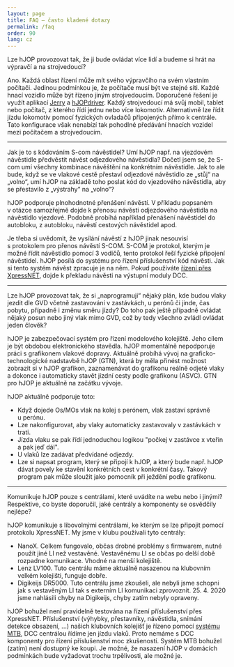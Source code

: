 ```yaml
---
layout: page
title: FAQ – často kladené dotazy
permalink: /faq
order: 90
lang: cz
---
```


<div class="faq-question"><p>Lze hJOP provozovat tak, že ji bude ovládat více
lidí a budeme si hrát na výpravčí a na strojvedoucí?</p></div>

<div class="faq-answer"><p>Ano. Každá oblast řízení může mít svého výpravčího na
svém vlastním počítači.  Jedinou podmínkou je, že počítače musí být ve stejné
síti.  Každé hnací vozidlo může být řízeno jiným strojvedoucím. Doporučené
řešení je využít aplikací <a href="/Jerry">Jerry</a> a <a
href="/hJOPdriver">hJOPdriver</a>. Každý strojvedoucí má svůj mobil, tablet
nebo počítač, z kterého řídí jednu nebo více lokomotiv. Alternativně lze řídit
jízdu lokomotiv pomocí fyzických ovladačů připojených přímo k centrále. Tato
konfigurace však nenabízí tak pohodlné předávání hnacích vozidel mezi počítačem
a strojvedoucím.</p></div>

<hr />

<div class="faq-question"><p>Jak je to s kódováním S-com návěstidel?
Umí hJOP např. na vjezdovém návěstidle předvěstit návěst odjezdového návěstidla?
Dočetl jsem se, že S-com umí všechny kombinace návěštění na konkrétním návěstidle.
Jak to ale bude, když se ve vlakové cestě přestaví odjezdové návěstidlo ze
„stůj“ na „volno“, umí hJOP na základě toho poslat kód do vjezdového návěstidla,
aby se přestavilo z „výstrahy“ na „volno“?</p></div>

<div class="faq-answer">
<p>hJOP podporuje plnohodnotné přenášení návěstí. V příkladu
popsaném v otázce samozřejmě dojde k přenosu návěsti odjezdového návěstidla
na návěstidlo vjezdové. Podobně probíhá například přenášení návěstidel do autobloku,
z autobloku, návěstí cestových návěstidel apod.</p>

<p>Je třeba si uvědomit, že vysílání návěstí z hJOP jinak
nesouvisí s protokolem pro přenos návěstí S-COM. S-COM je protokol, kterým je
možné řídit návěstidlo pomocí 3 vodičů, tento protokol řeší fyzické připojení
návěstidel. hJOP posílá do systému pro řízení příslušenství kód návěsti. Jak si
tento systém návěst zpracuje je na něm. Pokud používáte <a href="/trakce">řízení přes
XpressNET</a>, dojde k překladu návěsti na výstupní moduly DCC.</p>
</div>

<hr />

<div class="faq-question"><p>Lze hJOP provozovat tak, že si „naprogramuji“ nějaký
plán, kde budou vlaky jezdit dle GVD včetně zastavování v zastávkách, u perónů
či jinde, čas pobytu, případně i změnu směru jízdy?  Do toho pak ještě případně
ovládat nějaký posun nebo jiný vlak mimo GVD, což by tedy všechno zvládl
ovládat jeden člověk?</p></div>

<div class="faq-answer">
<p>hJOP je zabezpečovací systém pro řízení modelového kolejiště. Jeho cílem je být
obdobou elektronického stavědla. hJOP momentálně nepodporuje práci s grafikonem
vlakové dopravy. Aktuálně probíhá vývoj na graficko-technologické nadstavbě hJOP
(GTN), která by měla přinést možnost zobrazit si v hJOP grafikon, zaznamenávat
do grafikonu reálně odjeté vlaky a dokonce i automaticky stavět jízdní cesty
podle grafikonu (ASVC). GTN pro hJOP je aktuálně na začátku vývoje.</p>

<p>hJOP aktuálně podporuje toto:</p>

<ul>
<li>Když dojede Os/MOs vlak na kolej s perónem, vlak zastaví správně u perónu.</li>
<li>Lze nakonfigurovat, aby vlaky automaticky zastavovaly v zastávkách v trati.</li>
<li>Jízda vlaku se pak řídí jednoduchou logikou "počkej v zastávce x vteřin a pak jeď dál".</li>
<li>U vlaků lze zadávat předvídané odjezdy.</li>
<li>Lze si napsat program, který se připojí k hJOP, a který bude např. hJOP dávat
povely ke stavění konkrétních cest v konkrétní časy. Takový program pak
může sloužit jako pomocník při ježdění podle grafikonu.</li>
</ul>

<hr />

<div class="faq-question">
<p>Komunikuje hJOP pouze s centrálami, které uvádíte na webu nebo i jinými?
Respektive, co byste doporučil, jaké centrály a komponenty se osvědčily nejlépe?</p>
</div>

<div class="faq-answer">
<p>hJOP komunikuje s libovolnými centrálami, ke kterým se lze připojit pomocí
protokolu XpressNET. My jsme v klubu používali tyto centrály:</p>

<ul>
<li>NanoX. Celkem fungovalo, občas drobné problémy s firmwarem, nutné použít
jiné LI než vestavěné. Vestavěnému LI se občas po delší době rozpadne komunikace.
Vhodné na menší kolejiště.</li>
<li>Lenz LV100. Tuto centrálu máme aktuálně nasazenou na klubovním velkém kolejišti,
funguje dobře.</li>
<li>Digikeijs DR5000. Tuto centrálu jsme zkoušeli, ale nebyli jsme schopni jak
s vestavěným LI tak s externím LI komunikaci zprovoznit. 25. 4. 2020 jsme
nahlásili chyby na Digikeijs, chyby zatím nebyly opraveny.</li>
</ul>

<p>hJOP bohužel není pravidelně testována na řízení příslušenství přes XpressNET.
Příslušenství (výhybky, přestavníky, návěstidla, snímání detekce obsazení, ...)
našich klubovních kolejišť je řízeno pomocí <a href="https://mtb.kmz-brno.cz/">systému
MTB</a>, DCC centrálou řídíme jen jízdu vlaků.
Proto nemáme s DCC komponenty pro řízení příslušenství moc zkušeností.
Systém MTB bohužel (zatím) není dostupný ke koupi. Je možné, že nasazení hJOP
v domácích podmínkách bude vyžadovat trochu trpělivosti, ale možné je.</p>
</div>
